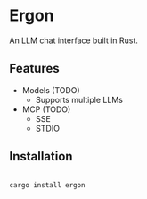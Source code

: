 # Ergon

An LLM chat interface built in Rust.

## Features

- Models (TODO)
  - Supports multiple LLMs
- MCP (TODO)
  - SSE
  - STDIO

## Installation

```bash

cargo install ergon
```
